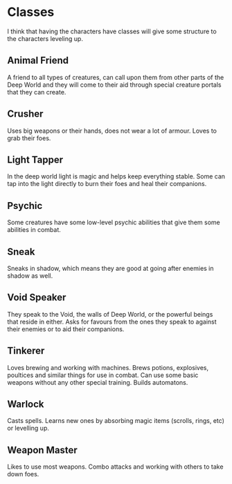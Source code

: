 # Classes
I think that having the characters have classes will give some structure to the characters leveling up.

## Animal Friend
A friend to all types of creatures, can call upon them from other parts of the Deep World and they will come to their aid through special creature portals that they can create.

## Crusher
Uses big weapons or their hands, does not wear a lot of armour. Loves to grab their foes.

## Light Tapper
In the deep world light is magic and helps keep everything stable. Some can tap into the light directly to burn their foes and heal their companions.

## Psychic
Some creatures have some low-level psychic abilities that give them some abilities in combat.

## Sneak
Sneaks in shadow, which means they are good at going after enemies in shadow as well.

## Void Speaker
They speak to the Void, the walls of Deep World, or the powerful beings that reside in either. Asks for favours from the ones they speak to against their enemies or to aid their companions.

## Tinkerer
Loves brewing and working with machines. Brews potions, explosives, poultices and similar things for use in combat. Can use some basic weapons without any other special training. Builds automatons.

## Warlock
Casts spells. Learns new ones by absorbing magic items (scrolls, rings, etc) or levelling up.

## Weapon Master
Likes to use most weapons. Combo attacks and working with others to take down foes.
